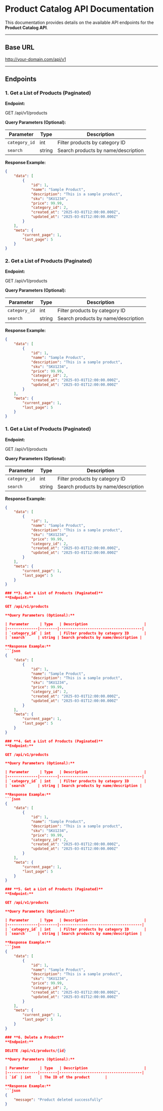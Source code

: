 # Product Catalog API Documentation  

This documentation provides details on the available API endpoints for the **Product Catalog API**.  

---

## **Base URL**  

http://your-domain.com/api/v1


---

## **Endpoints**  

### **1. Get a List of Products (Paginated)**
**Endpoint:**  

GET /api/v1/products

**Query Parameters (Optional):**  

| Parameter     | Type   | Description                          |
|--------------|--------|--------------------------------------|
| `category_id` | int    | Filter products by category ID       |
| `search`     | string | Search products by name/description |

**Response Example:**  
```json
{
    "data": [
        {
            "id": 1,
            "name": "Sample Product",
            "description": "This is a sample product",
            "sku": "SKU1234",
            "price": 99.99,
            "category_id": 2,
            "created_at": "2025-03-01T12:00:00.000Z",
            "updated_at": "2025-03-01T12:00:00.000Z"
        }
    ],
    "meta": {
        "current_page": 1,
        "last_page": 5
    }
}

```
### **2. Get a List of Products (Paginated)**
**Endpoint:**  

GET /api/v1/products

**Query Parameters (Optional):**  

| Parameter     | Type   | Description                          |
|--------------|--------|--------------------------------------|
| `category_id` | int    | Filter products by category ID       |
| `search`     | string | Search products by name/description |

**Response Example:**  
```json
{
    "data": [
        {
            "id": 1,
            "name": "Sample Product",
            "description": "This is a sample product",
            "sku": "SKU1234",
            "price": 99.99,
            "category_id": 2,
            "created_at": "2025-03-01T12:00:00.000Z",
            "updated_at": "2025-03-01T12:00:00.000Z"
        }
    ],
    "meta": {
        "current_page": 1,
        "last_page": 5
    }
}
```

### **1. Get a List of Products (Paginated)**
**Endpoint:**  

GET /api/v1/products

**Query Parameters (Optional):**  

| Parameter     | Type   | Description                          |
|--------------|--------|--------------------------------------|
| `category_id` | int    | Filter products by category ID       |
| `search`     | string | Search products by name/description |

**Response Example:**  
```json
{
    "data": [
        {
            "id": 1,
            "name": "Sample Product",
            "description": "This is a sample product",
            "sku": "SKU1234",
            "price": 99.99,
            "category_id": 2,
            "created_at": "2025-03-01T12:00:00.000Z",
            "updated_at": "2025-03-01T12:00:00.000Z"
        }
    ],
    "meta": {
        "current_page": 1,
        "last_page": 5
    }
}

### **3. Get a List of Products (Paginated)**
**Endpoint:**  

GET /api/v1/products

**Query Parameters (Optional):**  

| Parameter     | Type   | Description                          |
|--------------|--------|--------------------------------------|
| `category_id` | int    | Filter products by category ID       |
| `search`     | string | Search products by name/description |

**Response Example:**  
```json
{
    "data": [
        {
            "id": 1,
            "name": "Sample Product",
            "description": "This is a sample product",
            "sku": "SKU1234",
            "price": 99.99,
            "category_id": 2,
            "created_at": "2025-03-01T12:00:00.000Z",
            "updated_at": "2025-03-01T12:00:00.000Z"
        }
    ],
    "meta": {
        "current_page": 1,
        "last_page": 5
    }
}

### **4. Get a List of Products (Paginated)**
**Endpoint:**  

GET /api/v1/products

**Query Parameters (Optional):**  

| Parameter     | Type   | Description                          |
|--------------|--------|--------------------------------------|
| `category_id` | int    | Filter products by category ID       |
| `search`     | string | Search products by name/description |

**Response Example:**  
```json
{
    "data": [
        {
            "id": 1,
            "name": "Sample Product",
            "description": "This is a sample product",
            "sku": "SKU1234",
            "price": 99.99,
            "category_id": 2,
            "created_at": "2025-03-01T12:00:00.000Z",
            "updated_at": "2025-03-01T12:00:00.000Z"
        }
    ],
    "meta": {
        "current_page": 1,
        "last_page": 5
    }
}

### **5. Get a List of Products (Paginated)**
**Endpoint:**  

GET /api/v1/products

**Query Parameters (Optional):**  

| Parameter     | Type   | Description                          |
|--------------|--------|--------------------------------------|
| `category_id` | int    | Filter products by category ID       |
| `search`     | string | Search products by name/description |

**Response Example:**  
```json
{
    "data": [
        {
            "id": 1,
            "name": "Sample Product",
            "description": "This is a sample product",
            "sku": "SKU1234",
            "price": 99.99,
            "category_id": 2,
            "created_at": "2025-03-01T12:00:00.000Z",
            "updated_at": "2025-03-01T12:00:00.000Z"
        }
    ],
    "meta": {
        "current_page": 1,
        "last_page": 5
    }
}

### **6. Delete a Product**
**Endpoint:**  

DELETE /api/v1/products/{id}

**Query Parameters (Optional):**  

| Parameter     | Type   | Description                          |
|--------------|--------|--------------------------------------|
| `id` | int    | The ID of the product       |

**Response Example:**  
```json
{
    "message": "Product deleted successfully"
}
